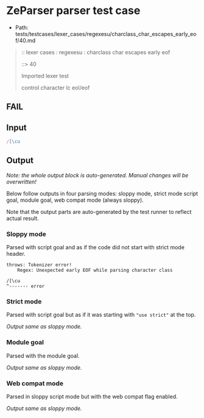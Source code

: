 # ZeParser parser test case

- Path: tests/testcases/lexer_cases/regexesu/charclass_char_escapes_early_eof/40.md

> :: lexer cases : regexesu : charclass char escapes early eof
>
> ::> 40
>
> Imported lexer test
>
> control character lc eol/eof

## FAIL

## Input

`````js
/[\cu
`````

## Output

_Note: the whole output block is auto-generated. Manual changes will be overwritten!_

Below follow outputs in four parsing modes: sloppy mode, strict mode script goal, module goal, web compat mode (always sloppy).

Note that the output parts are auto-generated by the test runner to reflect actual result.

### Sloppy mode

Parsed with script goal and as if the code did not start with strict mode header.

`````
throws: Tokenizer error!
    Regex: Unexpected early EOF while parsing character class

/[\cu
^------- error
`````

### Strict mode

Parsed with script goal but as if it was starting with `"use strict"` at the top.

_Output same as sloppy mode._

### Module goal

Parsed with the module goal.

_Output same as sloppy mode._

### Web compat mode

Parsed in sloppy script mode but with the web compat flag enabled.

_Output same as sloppy mode._
